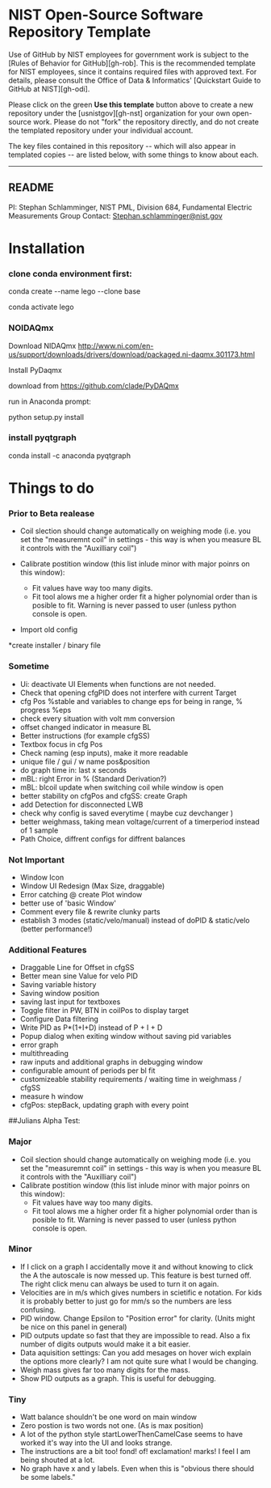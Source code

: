 # NIST Open-Source Software Repository Template

Use of GitHub by NIST employees for government work is subject to
the [Rules of Behavior for GitHub][gh-rob]. This is the
recommended template for NIST employees, since it contains
required files with approved text. For details, please consult
the Office of Data & Informatics' [Quickstart Guide to GitHub at
NIST][gh-odi].

Please click on the green **Use this template** button above to
create a new repository under the [usnistgov][gh-nst]
organization for your own open-source work. Please do not "fork"
the repository directly, and do not create the templated
repository under your individual account.

The key files contained in this repository -- which will also
appear in templated copies -- are listed below, with some things
to know about each.

---

## README


PI: Stephan Schlamminger, NIST PML, Division 684, Fundamental Electric Measurements Group
Contact: Stephan.schlamminger@nist.gov





# Installation

### clone conda environment first:

conda create --name lego --clone base

conda activate lego

### NOIDAQmx

Download NIDAQmx
http://www.ni.com/en-us/support/downloads/drivers/download/packaged.ni-daqmx.301173.html

Install PyDaqmx 


download from https://github.com/clade/PyDAQmx

run in Anaconda prompt:

python setup.py install


### install pyqtgraph

conda install -c anaconda pyqtgraph 


# Things to do

### Prior to Beta realease
* Coil slection should change automatically on weighing mode (i.e. you set the "measuremnt coil" in settings -  this way is when you measure BL it controls with the "Auxilliary coil")
* Calibrate postition window (this list inlude minor with major poinrs on this window):
	+ Fit values have way too many digits.
	+ Fit tool alows me a higher order fit a higher polynomial order than is posible to fit. Warning is never passed to user (unless python console is open.


* Import old config

*create installer / binary file




### Sometime
* Ui: deactivate UI Elements when functions are not needed.
* Check that opening cfgPID does not interfere with current Target
* cfg Pos %stable and variables to change eps for being in range, % progress %eps
* check every situation with volt mm conversion
* offset changed indicator in measure BL
* Better instructions (for example cfgSS)
* Textbox focus in cfg Pos
* Check naming (esp inputs), make it more readable
* unique file / gui / w name pos&position
* do graph time in: last x seconds
* mBL: right Error in % (Standard Derivation?)
* mBL: blcoil update when switching coil while window is open
* better stability on cfgPos and cfgSS: create Graph
* add Detection for disconnected LWB
* check why config is saved everytime ( maybe cuz devchanger )
* better weighmass, taking mean voltage/current of a timerperiod instead of 1 sample 
* Path Choice, diffrent configs for diffrent balances



### Not Important
* Window Icon
* Window UI Redesign (Max Size, draggable)
* Error catching @ create Plot window
* better use of 'basic Window'
* Comment every file & rewrite clunky parts
* establish 3 modes (static/velo/manual) instead of doPID & static/velo (better performance!)

### Additional Features
* Draggable Line for Offset in cfgSS
* Better mean sine Value for velo PID
* Saving variable history
* Saving window position
* saving last input for textboxes
* Toggle filter in PW, BTN in coilPos to display target
* Configure Data filtering
* Write PID as P*(1+I+D) instead of P + I + D
* Popup dialog when exiting window without saving pid variables
* error graph
* multithreading
* raw inputs and additional graphs in debugging window
* configurable amount of periods per bl fit
* customizeable stability requirements / waiting time in weighmass / cfgSS
* measure h window
* cfgPos: stepBack, updating graph with every point

##Julians Alpha Test:

### Major
* Coil slection should change automatically on weighing mode (i.e. you set the "measuremnt coil" in settings -  this way is when you measure BL it controls with the "Auxilliary coil")
* Calibrate postition window (this list inlude minor with major poinrs on this window):
	+ Fit values have way too many digits.
	+ Fit tool alows me a higher order fit a higher polynomial order than is posible to fit. Warning is never passed to user (unless python console is open.

### Minor

* If I click on a graph I accidentally move it and without knowing to click the A the autoscale is now messed up. This feature is best turned off. The right click menu can always be used to turn it on again.
* Velocities are in m/s which gives numbers in scietific e notation. For kids it is probably better to just go for mm/s so the numbers are less confusing.
* PID window. Change Epsilon to "Position error" for clarity. (Units might be nice on this panel in general)
* PID outputs update so fast that they are impossible to read. Also a fix number of digits outputs would make it a bit easier.
* Data aquisition settings: Can you add mesages on hover wich explain the options more clearly? I am not quite sure what I would be changing.
* Weigh mass gives far too many digits for the mass.
* Show PID outputs as a graph. This is useful for debugging.

### Tiny

* Watt balance shouldn't be one word on main window
* Zero postion is two words not one. (As is max position)
* A lot of the python style startLowerThenCamelCase seems to have worked it's way into the UI and looks strange.
* The instructions are a bit too! fond! of! exclamation! marks! I feel I am being shouted at a lot.
* No graph have x and y labels. Even when this is "obvious there should be some labels."